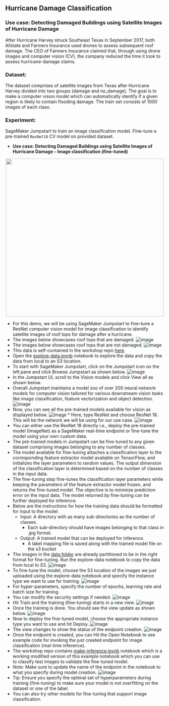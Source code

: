 ## Hurricane Damage Classification

### Use case: Detecting Damaged Buildings using Satellite Images of Hurricane Damage
After Hurricane Harvey struck Southeast Texas in September 2017, both Allstate and Farmers Insurance used drones to assess subsequent roof damage. The CEO of Farmers Insurance claimed that, through using drone images and computer vision (CV), the company reduced the time it took to assess hurricane-damage claims.

### Dataset:
The dataset comprises of satellite images from Texas after Hurricane Harvey divided into two groups (damage and no_damage). The goal is to make a computer vision model which can automatically identify if a given region is likely to contain flooding damage. The train set consists of 1000 images of each class.

### Experiment:
SageMaker Jumpstart to train an image classification model.
Fine-tune a pre-trained `ResNet18` CV model on provided dataset.


* **Use case: Detecting Damaged Buildings using Satellite Images of Hurricane Damage - Image classification (fine-tuned)**
<p align="center"><img width="500" height="500" src="./img/harvey.png"></p>

   * For this demo, we will be using SageMaker Jumpstart to fine-tune a ResNet computer vision model for image classification to identify satellite images of roof tops for damage after a hurricane. 
   * The images below showcases roof tops that are damaged.
    ![image](./img/image-1.png)
   * The images below showcases roof tops that are not damaged.
    ![image](./img/image-2.png)
   * This data is self-contained in the workshop repo [here](https://github.com/arunprsh/no-code-low-code/tree/main/finserv/vision/hurricane-damage-classification).
   * Open the [explore-data.ipynb](https://github.com/arunprsh/no-code-low-code/blob/main/finserv/vision/hurricane-damage-classification/explore-data.ipynb) notebook to explore the data and copy the data from local to an S3 location.
   * To start with SageMaker Jumpstart, click on the Jumpstart icon on the left pane and click Browse Jumpstart as shown below.
    ![image](./img/image-3.png)
   * In the Jumpstart UI, scroll to the Vision models and click View all as shown below.
   * Overall Jumpstart maintains a model zoo of over 200 neural network models for computer vision tailored for various downstream vision tasks like image classification, feature vectorization and object detection.
    ![image](./img/image-4.png)
   * Now, you can see all the pre-trained models available for vision as displayed below.
    ![image](./img/image-5.png)
    * Here, type ResNet and choose ResNet 18. This will be the network we will be using for our use case.
    ![image](./img/image-6.png)
   * You can either use the ResNet 18 directly i.e., deploy the pre-trained model (ImageNet) as a SageMaker real-time endpoint or fine-tune the model using your own custom data.
   * The pre-trained models in Jumpstart can be fine-tuned to any given dataset comprising images belonging to any number of classes.
   * The model available for fine-tuning attaches a classification layer to the corresponding feature extractor model available on TensorFlow, and initializes the layer parameters to random values. The output dimension of the classification layer is determined based on the number of classes in the input data. 
   * The fine-tuning step fine-tunes the classification layer parameters while keeping the parameters of the feature extractor model frozen, and returns the fine-tuned model. The objective is to minimize prediction error on the input data. The model returned by fine-tuning can be further deployed for inference. 
   * Below are the instructions for how the training data should be formatted for input to the model.
       * Input: A directory with as many sub-directories as the number of classes.
           * Each sub-directory should have images belonging to that class in .jpg format.
       * Output: A trained model that can be deployed for inference.
           * A label mapping file is saved along with the trained model file on the s3 bucket
   * The images in the [data folder](https://github.com/arunprsh/no-code-low-code/tree/main/finserv/vision/hurricane-damage-classification/data) are already partitioned to be in the right format for fine-tuning. Run the explore-data notebook to copy the data from local to S3.
    ![image](./img/image-7.png)
   * To fine-tune the model, choose the S3 location of the images we just uploaded using the explore-data notebook and specify the instance type we want to use for training.
    ![image](./img/image-8.png)
   * For hyper-parameters, specify the number of epochs, learning rate and batch size for training.
   * You can modify the security settings if needed.
    ![image](./img/image-9.png)
   * Hit Train and the training (fine-tuning) starts in a new view.
    ![image](./img/image-10.png)
   * Once the training is done. You should see the view update as shown below.
    ![image](./img/image-11.png)
   * Now to deploy the fine-tuned model, choose the appropriate instance type you want to use and hit Deploy.
    ![image](./img/image-12.png)
   * The view changes to show the status of the endpoint creation.
    ![image](./img/image-13.png)
   * Once the endpoint is created, you can Hit the Open Notebook to see example code for invoking the just created endpoint for image classification (real-time inference).
   * The workshop repo contains [make-inference.ipynb](https://github.com/arunprsh/no-code-low-code/blob/main/finserv/vision/hurricane-damage-classification/make-prediction.ipynb) notebook which is a working modified version of this example notebook which you can use to classify test images to validate the fine-tuned model.
   * *Note:* Make sure to update the name of the endpoint in the notebook to what you specify during model creation.
    ![image](./img/image-14.png)
   * Tip: Ensure you specify the optimal set of hyperparameters during training (fine-tuning) to make sure your model is not overfitting on the dataset or one of the label.
   * You can also try other models for fine-tuning that support image classification.


